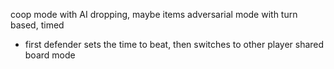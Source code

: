 


coop mode with AI dropping, maybe items
adversarial mode with turn based, timed
- first defender sets the time to beat, then switches to other player
shared board mode
